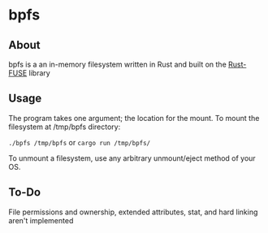 # bpfs

## About
bpfs is a an in-memory filesystem written in Rust and built on the [Rust-FUSE](https://github.com/zargony/rust-fuse) library

## Usage
The program takes one argument; the location for the mount.  To mount the filesystem at /tmp/bpfs directory:

``./bpfs /tmp/bpfs`` or 
``cargo run /tmp/bpfs/``

To unmount a filesystem, use any arbitrary unmount/eject method of your OS.

## To-Do
File permissions and ownership, extended attributes, stat, and hard linking aren't implemented
